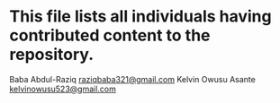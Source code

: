 # This file lists all individuals having contributed content to the repository.
Baba Abdul-Raziq <raziqbaba321@gmail.com>
Kelvin Owusu Asante <kelvinowusu523@gmail.com>
